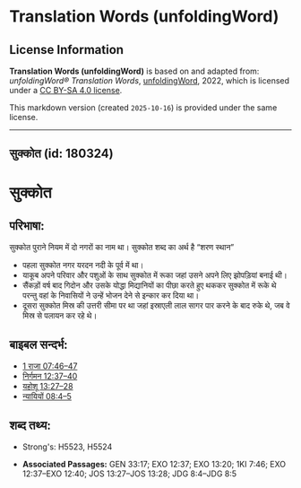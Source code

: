 # Translation Words (unfoldingWord)

## License Information

**Translation Words (unfoldingWord)** is based on and adapted from: _unfoldingWord® Translation Words_, [unfoldingWord](https://unfoldingword.org/utw), 2022, which is licensed under a [CC BY-SA 4.0 license](https://creativecommons.org/licenses/by-sa/4.0/legalcode.en).

This markdown version (created `2025-10-16`) is provided under the same license.



--------------------------------

## सुक्कोत (id: 180324)

सुक्कोत
=======

परिभाषा:
--------

सुक्कोत पुराने नियम में दो नगरों का नाम था। सुक्कोत शब्द का अर्थ है “शरण स्थान”

* पहला सुक्कोत नगर यरदन नदी के पूर्व में था।
* याकूब अपने परिवार और पशुओं के साथ सुक्कोत में रूका जहां उसने अपने लिए झोपड़ियां बनाई थी।
* सैंकड़ों वर्ष बाद गिदोन और उसके योद्धा मिद्यानियों का पीछा करते हुए थककर सुक्कोत में रूके थे परन्तु वहां के निवासियों ने उन्हें भोजन देने से इन्कार कर दिया था।
* दूसरा सुक्कोत मिस्र की उत्तरी सीमा पर था जहां इस्राएली लाल सागर पार करने के बाद रुके थे, जब वे मिस्र से पलायन कर रहे थे।

बाइबल सन्दर्भ:
--------------

* [1 राजा 07:46–47](https://ref.ly/1Kgs0:0)
* [निर्गमन 12:37–40](https://ref.ly/Exod12:37-Exod12:40)
* [यहोशू 13:27–28](https://ref.ly/Josh13:27-Josh13:28)
* [न्यायियों 08:4–5](https://ref.ly/Judg8:4-Judg8:5)

शब्द तथ्य:
----------

* Strong's: H5523, H5524

* **Associated Passages:** GEN 33:17; EXO 12:37; EXO 13:20; 1KI 7:46; EXO 12:37–EXO 12:40; JOS 13:27–JOS 13:28; JDG 8:4–JDG 8:5

